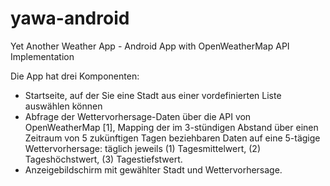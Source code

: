 # yawa-android
Yet Another Weather App - Android App with OpenWeatherMap API Implementation

Die App hat drei Komponenten:

* Startseite, auf der Sie eine Stadt aus einer vordefinierten Liste auswählen können
* Abfrage der Wettervorhersage-Daten über die API von OpenWeatherMap [1], Mapping der im 3-stündigen Abstand über einen Zeitraum von 5 zukünftigen Tagen beziehbaren Daten auf eine 5-tägige Wettervorhersage: täglich jeweils (1) Tagesmittelwert, (2) Tageshöchstwert, (3) Tagestiefstwert.
* Anzeigebildschirm mit gewählter Stadt und Wettervorhersage.
